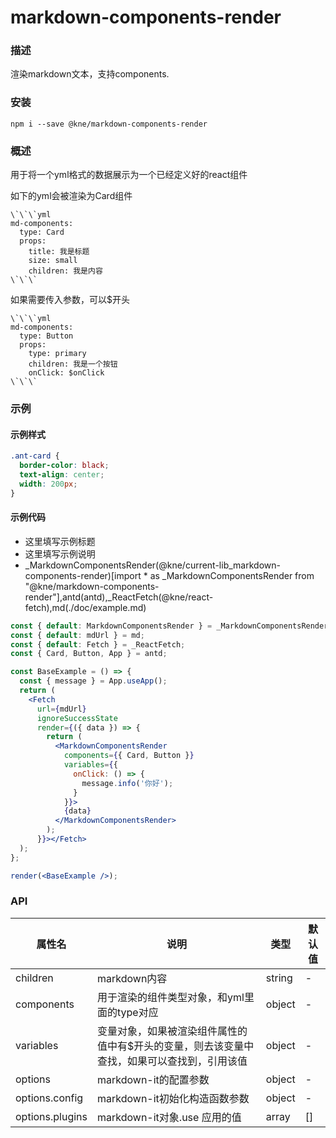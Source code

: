 
# markdown-components-render


### 描述

渲染markdown文本，支持components.


### 安装

```shell
npm i --save @kne/markdown-components-render
```


### 概述

用于将一个yml格式的数据展示为一个已经定义好的react组件

如下的yml会被渲染为Card组件

```jsunicoderegexp
\`\`\`yml
md-components:
  type: Card
  props:
    title: 我是标题
    size: small
    children: 我是内容
\`\`\`
```

如果需要传入参数，可以$开头

```jsunicoderegexp
\`\`\`yml
md-components:
  type: Button
  props:
    type: primary
    children: 我是一个按钮
    onClick: $onClick
\`\`\`
```

### 示例


#### 示例样式

```scss
.ant-card {
  border-color: black;
  text-align: center;
  width: 200px;
}
```

#### 示例代码

- 这里填写示例标题
- 这里填写示例说明
- _MarkdownComponentsRender(@kne/current-lib_markdown-components-render)[import * as _MarkdownComponentsRender from "@kne/markdown-components-render"],antd(antd),_ReactFetch(@kne/react-fetch),md(./doc/example.md)

```jsx
const { default: MarkdownComponentsRender } = _MarkdownComponentsRender;
const { default: mdUrl } = md;
const { default: Fetch } = _ReactFetch;
const { Card, Button, App } = antd;

const BaseExample = () => {
  const { message } = App.useApp();
  return (
    <Fetch
      url={mdUrl}
      ignoreSuccessState
      render={({ data }) => {
        return (
          <MarkdownComponentsRender
            components={{ Card, Button }}
            variables={{
              onClick: () => {
                message.info('你好');
              }
            }}>
            {data}
          </MarkdownComponentsRender>
        );
      }}></Fetch>
  );
};

render(<BaseExample />);

```


### API

| 属性名             | 说明                                             | 类型     | 默认值 |
|-----------------|------------------------------------------------|--------|-----|
| children        | markdown内容                                     | string | -   |
| components      | 用于渲染的组件类型对象，和yml里面的type对应                      | object | -   |
| variables       | 变量对象，如果被渲染组件属性的值中有$开头的变量，则去该变量中查找，如果可以查找到，引用该值 | object | -   |
| options         | markdown-it的配置参数                               | object | -   |
| options.config  | markdown-it初始化构造函数参数                           | object | -   |
| options.plugins | markdown-it对象.use 应用的值                         | array  | []  |

